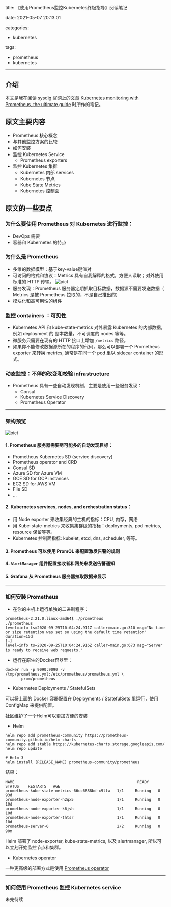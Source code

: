 title: 《使用Prometheus监控Kubernetes终极指导》阅读笔记

date: 2021-05-07 20:13:01

categories:
- kubernetes

tags:
- prometheus
- kubernetes

---

## 介绍

本文是我在阅读 sysdig 官网上的文章 [Kubernetes monitoring with Prometheus, the ultimate guide](https://sysdig.com/blog/kubernetes-monitoring-prometheus/) 时所作的笔记。

## 原文主要内容
- Prometheus 核心概念
- 与其他监控方案的比较
- 如何安装
- 监控 Kubernetes Service
    * Prometheus exporters
- 监控 Kubernetes 集群
    * Kubernetes 内部 services
    * Kubernetes 节点
    * Kube State Metrics
    * Kubernetes 控制面

<!--more-->

## 原文的一些要点

### 为什么要使用 Prometheus 对 Kubernetes 进行监控：
- DevOps 需要
- 容器和 Kubernetes 的特点

### 为什么是 Prometheus
- 多维的数据模型：基于key-value键值对
- 可访问的格式和协议：Metrics 具有自我解释的格式，方便人读取；对外使用标准的 HTTP 传输。
![pict](https://478h5m1yrfsa3bbe262u7muv-wpengine.netdna-ssl.com/wp-content/uploads/Blog-Kubernetes-Monitoring-with-Prometheus-2-Prometheus-metrics-endpoint.png)
- 服务发现：Prometheus 服务器定期抓取目标数据，数据源不需要发送数据（ Metrics 是被 Prometheus 拉取的，不是自己推出的）
- 模块化和高可用性的组件

### 监控 containers ：可见性

- Kubernetes API 和 kube-state-metrics 对外暴露 Kubernetes 的内部数据，例如 deployment 的 副本数量，不可调度的 nodes 等等。
- 微服务只需要在现有的 HTTP 接口上增加 `/metrics` 路径。
- 如果你不能修改数据源所在的程序的代码，那么可以部署一个 Prometheus exporter 来转换 metrics, 通常是在同一个 pod 里以 sidecar container 的形式。
 
### 动态监控：不停的改变和校验 infrastructure
- Prometheus 具有一些自动发现机制，主要是使用一些服务发现：
    * Consul
    * Kubernetes Service Discovery
    * Prometheus Operator

---

### 架构预览

![pict](https://478h5m1yrfsa3bbe262u7muv-wpengine.netdna-ssl.com/wp-content/uploads/Blog-Kubernetes-Monitoring-with-Prometheus-4-Architecture-Overview.png)

#### 1. Prometheus 服务器需要尽可能多的自动发现目标：
- Prometheus Kubernetes SD (service discovery)
- Prometheus operator and CRD
- Consul SD
- Azure SD for Azure VM
- GCE SD for GCP instances
- EC2 SD for AWS VM
- File SD
- ...

#### 2. Kubernetes services, nodes, and orchestration status：
- 用 Node exporter 来收集经典的主机的指标：CPU, 内存，网络
- 用 Kube-state-metrics 来收集集群级的指标：deployments, pod metrics, resource 保留等等。
- Kubernetes 控制面指标: kubelet, etcd, dns, scheduler, 等等。

#### 3. Prometheus 可以使用 PromQL 来配置激发告警的规则

#### 4. `AlertManager` 组件配置接收者和网关来发送告警通知

#### 5. Grafana 从 Prometheus 服务器拉取数据来显示

---

### 如何安装 Prometheus

- 在你的主机上运行单独的二进制程序：

```shell
prometheus-2.21.0.linux-amd64$ ./prometheus
./prometheus
level=info ts=2020-09-25T10:04:24.911Z caller=main.go:310 msg="No time or size retention was set so using the default time retention" duration=15d
[…]
level=info ts=2020-09-25T10:04:24.916Z caller=main.go:673 msg="Server is ready to receive web requests."
```

- 运行在原生的Docker容器里：

```
docker run -p 9090:9090 -v /tmp/prometheus.yml:/etc/prometheus/prometheus.yml \
       prom/prometheus
```

- Kubernetes Deployments / StatefulSets

可以将上面的 Docker 容器配置在 Deployments / StatefulSets 里运行，使用 ConfigMap 来提供配置。

社区维护了一个Helm可以更加方便的安装

- Helm

```shell
helm repo add prometheus-community https://prometheus-community.github.io/helm-charts
helm repo add stable https://kubernetes-charts.storage.googleapis.com/
helm repo update

# Helm 3
helm install [RELEASE_NAME] prometheus-community/prometheus

```

结果：
```
NAME                                                      READY   STATUS    RESTARTS   AGE
prometheus-kube-state-metrics-66cc6888bd-x9llw   1/1     Running   0          93d
prometheus-node-exporter-h2qx5                   1/1     Running   0          10d
prometheus-node-exporter-k6jvh                   1/1     Running   0          10d
prometheus-node-exporter-thtsr                   1/1     Running   0          10d
prometheus-server-0                              2/2     Running   0          90m
```

Helm 部署了 node-exporter, kube-state-metrics, 以及 alertmanager, 所以可以立刻开始监控节点和集群。

- Kubernetes operator

一种更高级的部署方式是使用 [Prometheus operator](https://github.com/prometheus-operator/prometheus-operator)

---

### 如何使用 Prometheus 监控 Kubernetes service

未完待续